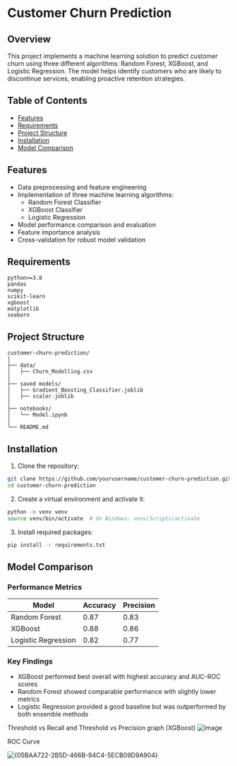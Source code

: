 # Customer Churn Prediction

## Overview
This project implements a machine learning solution to predict customer churn using three different algorithms: Random Forest, XGBoost, and Logistic Regression. The model helps identify customers who are likely to discontinue services, enabling proactive retention strategies.

## Table of Contents
- [Features](#features)
- [Requirements](#requirements)
- [Project Structure](#project-structure)
- [Installation](#installation)
- [Model Comparison](#model-comparison)

## Features
- Data preprocessing and feature engineering
- Implementation of three machine learning algorithms:
  - Random Forest Classifier
  - XGBoost Classifier
  - Logistic Regression
- Model performance comparison and evaluation
- Feature importance analysis
- Cross-validation for robust model validation

## Requirements
```
python>=3.8
pandas
numpy
scikit-learn
xgboost
matplotlib
seaborn
```

## Project Structure
```
customer-churn-prediction/
│
├── data/
│   ├── Churn_Modelling.csv
│  
├── saved models/
│   ├── Gradient_Boosting_Classifier.joblib
│   ├── scaler.joblib
│  
├── notebooks/
│   └── Model.ipynb
│
└── README.md
```

## Installation
1. Clone the repository:
```bash
git clone https://github.com/yourusername/customer-churn-prediction.git
cd customer-churn-prediction
```

2. Create a virtual environment and activate it:
```bash
python -m venv venv
source venv/bin/activate  # On Windows: venv\Scripts\activate
```

3. Install required packages:
```bash
pip install -r requirements.txt
```

## Model Comparison

### Performance Metrics

| Model               | Accuracy | Precision | 
|--------------------|----------|-----------|
| Random Forest      | 0.87     | 0.83      | 
| XGBoost            | 0.88     | 0.86      | 
| Logistic Regression| 0.82     | 0.77      | 

### Key Findings
- XGBoost performed best overall with highest accuracy and AUC-ROC scores
- Random Forest showed comparable performance with slightly lower metrics
- Logistic Regression provided a good baseline but was outperformed by both ensemble methods

Threshold vs Recall and Threshold vs Precision graph (XGBoost)
![image](https://github.com/user-attachments/assets/42be4ba5-052d-4e7c-8c16-be57bc929d80)

ROC Curve

![{05BAA722-2B5D-466B-94C4-5ECB09D9A904}](https://github.com/user-attachments/assets/3a3cacb5-15e2-4876-bf49-94d3d3515866)


